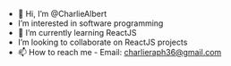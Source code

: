 - 👋 Hi, I’m @CharlieAlbert
-  I’m interested in software programming
- 🌱 I’m currently learning ReactJS
-  I’m looking to collaborate on ReactJS projects
- 📫 How to reach me - Email: charlieraph36@gmail.com

<!---
CharlieAlbert/CharlieAlbert is a ✨ special ✨ repository because its `README.md` (this file) appears on your GitHub profile.
You can click the Preview link to take a look at your changes.
--->
